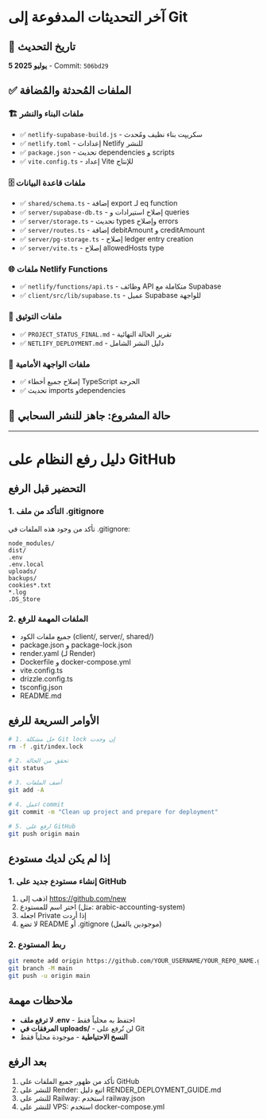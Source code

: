 # آخر التحديثات المدفوعة إلى Git

## 📅 تاريخ التحديث
**5 يوليو 2025** - Commit: `506bd29`

## ✅ الملفات المُحدثة والمُضافة

### 🏗️ ملفات البناء والنشر
- ✅ `netlify-supabase-build.js` - سكريپت بناء نظيف ومُحدث
- ✅ `netlify.toml` - إعدادات Netlify للنشر
- ✅ `package.json` - تحديث dependencies و scripts
- ✅ `vite.config.ts` - إعداد Vite للإنتاج

### 🗄️ ملفات قاعدة البيانات
- ✅ `shared/schema.ts` - إضافة export لـ eq function
- ✅ `server/supabase-db.ts` - إصلاح استيرادات و queries
- ✅ `server/storage.ts` - تحديث types وإصلاح errors
- ✅ `server/routes.ts` - إضافة debitAmount و creditAmount
- ✅ `server/pg-storage.ts` - إصلاح ledger entry creation
- ✅ `server/vite.ts` - إصلاح allowedHosts type

### 🌐 ملفات Netlify Functions
- ✅ `netlify/functions/api.ts` - وظائف API متكاملة مع Supabase
- ✅ `client/src/lib/supabase.ts` - عميل Supabase للواجهة

### 📝 ملفات التوثيق
- ✅ `PROJECT_STATUS_FINAL.md` - تقرير الحالة النهائية
- ✅ `NETLIFY_DEPLOYMENT.md` - دليل النشر الشامل

### 🎨 ملفات الواجهة الأمامية
- ✅ إصلاح جميع أخطاء TypeScript الحرجة
- ✅ تحديث imports وdependencies

## 🚀 حالة المشروع: **جاهز للنشر السحابي**

---

# دليل رفع النظام على GitHub

## التحضير قبل الرفع

### 1. التأكد من ملف .gitignore
تأكد من وجود هذه الملفات في .gitignore:
```
node_modules/
dist/
.env
.env.local
uploads/
backups/
cookies*.txt
*.log
.DS_Store
```

### 2. الملفات المهمة للرفع
- جميع ملفات الكود (client/, server/, shared/)
- package.json و package-lock.json
- render.yaml (لـ Render)
- Dockerfile و docker-compose.yml
- vite.config.ts
- drizzle.config.ts
- tsconfig.json
- README.md

## الأوامر السريعة للرفع

```bash
# 1. حل مشكلة Git lock إن وجدت
rm -f .git/index.lock

# 2. تحقق من الحالة
git status

# 3. أضف الملفات
git add -A

# 4. اعمل commit
git commit -m "Clean up project and prepare for deployment"

# 5. ارفع على GitHub
git push origin main
```

## إذا لم يكن لديك مستودع

### 1. إنشاء مستودع جديد على GitHub
1. اذهب إلى https://github.com/new
2. اختر اسم للمستودع (مثل: arabic-accounting-system)
3. اجعله Private إذا أردت
4. لا تضع README أو .gitignore (موجودين بالفعل)

### 2. ربط المستودع
```bash
git remote add origin https://github.com/YOUR_USERNAME/YOUR_REPO_NAME.git
git branch -M main
git push -u origin main
```

## ملاحظات مهمة

- **لا ترفع ملف .env** - احتفظ به محلياً فقط
- **المرفقات في uploads/** - لن تُرفع على Git
- **النسخ الاحتياطية** - موجودة محلياً فقط

## بعد الرفع

1. تأكد من ظهور جميع الملفات على GitHub
2. للنشر على Render: اتبع دليل RENDER_DEPLOYMENT_GUIDE.md
3. للنشر على Railway: استخدم railway.json
4. للنشر على VPS: استخدم docker-compose.yml